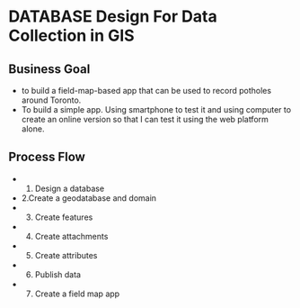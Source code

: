 # DATABASE Design For Data Collection in GIS

## Business Goal
- to build a field-map-based app that can be used to record potholes around Toronto.
- To build a simple app. Using smartphone to test it and using computer to create an online version so that I can test it using the web platform alone.


## Process Flow
- 1. Design a database
- 2.Create a geodatabase and domain
- 3. Create features
- 4. Create attachments
- 5. Create attributes
- 6. Publish data
- 7. Create a field map app


